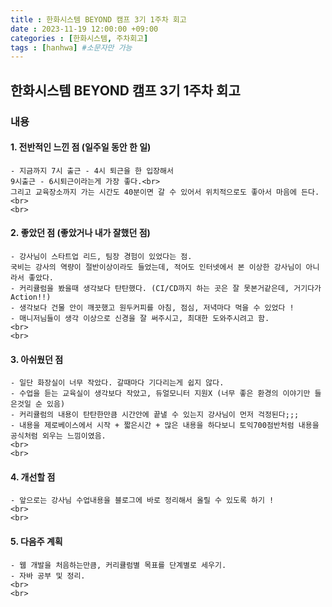 ```yaml
---
title : 한화시스템 BEYOND 캠프 3기 1주차 회고
date : 2023-11-19 12:00:00 +09:00
categories : [한화시스템, 주차회고]
tags : [hanhwa] #소문자만 가능
---
```




## 한화시스템 BEYOND 캠프 3기 1주차 회고  

### 내용

#### 1. 전반적인 느낀 점 (일주일 동안 한 일)
    - 지금까지 7시 출근 - 4시 퇴근을 한 입장해서
    9시출근 - 6시퇴근이라는게 가장 좋다.<br>
    그리고 교육장소까지 가는 시간도 40분이면 갈 수 있어서 위치적으로도 좋아서 마음에 든다.
    <br>
    <br>

#### 2. 좋았던 점 (좋았거나 내가 잘했던 점)
    - 강사님이 스타트업 리드, 팀장 경험이 있었다는 점.  
    국비는 강사의 역량이 절반이상이라도 들었는데, 적어도 인터넷에서 본 이상한 강사님이 아니라서 좋았다.  
    - 커리큘럼을 봤을때 생각보다 탄탄했다. (CI/CD까지 하는 곳은 잘 못본거같은데, 거기다가 Action!!)  
    - 생각보다 건물 안이 깨끗했고 원두커피를 아침, 점심, 저녁마다 먹을 수 있었다 !
    - 매니저님들이 생각 이상으로 신경을 잘 써주시고, 최대한 도와주시려고 함. 
    <br>
    <br>
#### 3. 아쉬웠던 점
    - 일단 화장실이 너무 작았다. 갈때마다 기다리는게 쉽지 않다.  
    - 수업을 듣는 교육실이 생각보다 작았고, 듀얼모니터 지원X (너무 좋은 환경의 이야기만 들은것일 순 있음)
    - 커리큘럼의 내용이 탄탄한만큼 시간안에 끝낼 수 있는지 강사님이 먼저 걱정된다;;;  
    - 내용을 제로베이스에서 시작 + 짧은시간 + 많은 내용을 하다보니 토익700점반처럼 내용을 공식처럼 외우는 느낌이였음. 
    <br>
    <br>
#### 4. 개선할 점
    - 앞으로는 강사님 수업내용을 블로그에 바로 정리해서 올릴 수 있도록 하기 !
    <br>
    <br>
#### 5. 다음주 계획
    - 웹 개발을 처음하는만큼, 커리큘럼별 목표를 단계별로 세우기.
    - 자바 공부 및 정리.
    <br>
    <br>
